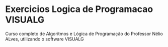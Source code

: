 # Exercicios Logica de Programacao VISUALG
 Curso completo de Algoritmos e Lógica de Programação do Professor Nélio ALves, utilizando o software VISUALG
